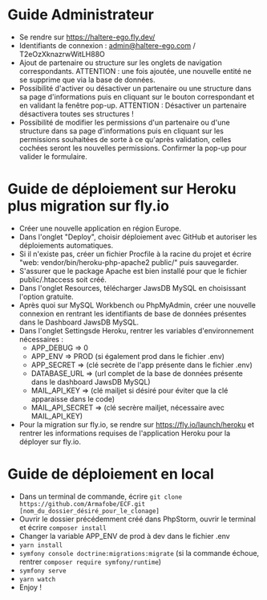 # Guide Administrateur

- Se rendre sur https://haltere-ego.fly.dev/
- Identifiants de connexion : admin@haltere-ego.com / T2eOzXknazrwWitLH88O
- Ajout de partenaire ou structure sur les onglets de navigation correspondants. ATTENTION : une fois ajoutée, une nouvelle entité ne se supprime que via la base de données.
- Possibilité d'activer ou désactiver un partenaire ou une structure dans sa page d'informations puis en cliquant sur le bouton correspondant et en validant la fenêtre pop-up. ATTENTION : Désactiver un partenaire désactivera toutes ses structures !
- Possibilité de modifier les permissions d'un partenaire ou d'une structure dans sa page d'informations puis en cliquant sur les permissions souhaitées de sorte à ce qu'après validation, celles cochées seront les nouvelles permissions. Confirmer la pop-up pour valider le formulaire.

# Guide de déploiement sur Heroku plus migration sur fly.io

- Créer une nouvelle application en région Europe.
- Dans l'onglet "Deploy", choisir déploiement avec GitHub et autoriser les déploiements automatiques.
- Si il n'existe pas, créer un fichier Procfile à la racine du projet et écrire "web: vendor/bin/heroku-php-apache2 public/" puis sauvegarder.
- S'assurer que le package Apache est bien installé pour que le fichier public/.htaccess soit créé.
- Dans l'onglet Resources, télécharger JawsDB MySQL en choisissant l'option gratuite.
- Après quoi sur MySQL Workbench ou PhpMyAdmin, créer une nouvelle connexion en rentrant les identifiants de base de données présentes dans le Dashboard JawsDB MySQL.
- Dans l'onglet Settingsde Heroku, rentrer les variables d'environnement nécessaires :
  - APP_DEBUG => 0
  - APP_ENV => PROD (si également prod dans le fichier .env)
  - APP_SECRET => (clé secrète de l'app présente dans le fichier .env)
  - DATABASE_URL => (url complet de la base de données présente dans le dashboard JawsDB MySQL)
  - MAIL_API_KEY => (clé mailjet si désiré pour éviter que la clé apparaisse dans le code)
  - MAIL_API_SECRET => (clé secrère mailjet, nécessaire avec MAIL_API_KEY)
- Pour la migration sur fly.io, se rendre sur https://fly.io/launch/heroku et rentrer les informations requises de l'application Heroku pour la déployer sur fly.io.

# Guide de déploiement en local

- Dans un terminal de commande, écrire ``git clone https://github.com/Armafobe/ECF.git [nom_du_dossier_désiré_pour_le_clonage]`` 
- Ouvrir le dossier précédemment créé dans PhpStorm, ouvrir le terminal et écrire ``composer install``
- Changer la variable APP_ENV de prod à dev dans le fichier .env
- ``yarn install``
- ``symfony console doctrine:migrations:migrate`` (si la commande échoue, rentrer ``composer require symfony/runtime``)
- ``symfony serve``
- ``yarn watch``
- Enjoy !
